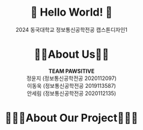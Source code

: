 <div align=center>

# 👋 Hello World! 👋
2024 동국대학교 정보통신공학전공 캡스톤디자인1<br>
# 👩🏻About Us👦🏻
**TEAM PAWSITIVE**<br>
정윤지 (정보통신공학전공 2020112097)<br>
이동욱 (정보통신공학전공 2019113587)<br>
안세림 (정보통신공학전공 2020112135)<br>
# 👩🏻‍💻About Our Project🧑🏻‍💻

